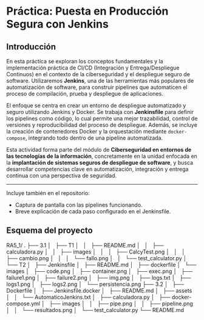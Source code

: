 # Práctica: Puesta en Producción Segura con Jenkins

## Introducción

En esta práctica se exploran los conceptos fundamentales y la implementación práctica de CI/CD (Integración y Entrega/Despliegue Continuos) en el contexto de la ciberseguridad y el despliegue seguro de software. Utilizaremos **Jenkins**, una de las herramientas más populares de automatización de software, para construir pipelines que automaticen el proceso de compilación, prueba y despliegue de aplicaciones.

El enfoque se centra en crear un entorno de despliegue automatizado y seguro utilizando Jenkins y Docker. Se trabaja con **Jenkinsfile** para definir los pipelines como código, lo cual permite una mejor trazabilidad, control de versiones y reproducibilidad del proceso de despliegue. Además, se incluye la creación de contenedores Docker y la orquestación mediante `docker-compose`, integrando todo dentro de una pipeline automatizada.

Esta actividad forma parte del módulo de **Ciberseguridad en entornos de las tecnologías de la información**, concretamente en la unidad enfocada en la **implantación de sistemas seguros de despliegue de software**, y busca desarrollar competencias clave en automatización, integración y entrega continua con una perspectiva de seguridad.

---

Incluye también en el repositorio:

- Captura de pantalla con las pipelines funcionando.
- Breve explicación de cada paso configurado en el Jenkinsfile.


## Esquema del proyecto

RA5_1/
.
├── 3.1
│   ├── T1
│   │   ├── README.md
│   │   ├── calculadora.py
│   │   ├── images
│   │   │   ├── CalcyTest.png
│   │   │   ├── cambio.png
│   │   │   └── fallo.png
│   │   └── test_calculator.py
│   └── T2
│       ├── Jenkinsfile
│       ├── README.md
│       ├── dockerfile
│       └── images
│           ├── code.png
│           ├── container.png
│           ├── exec.png
│           ├── failure1.png
│           ├── failure2.png
│           ├── img.png
│           ├── logs.txt
│           ├── logs1.png
│           ├── logs2.png
│           └── persistencia.png
├── 3.2
│   ├── Dockerfile
│   ├── Jenkinsfile.docker
│   ├── README.md
│   ├── assets
│   │   └── AutomaticoJenkins.txt
│   ├── calculadora.py
│   ├── docker-compose.yml
│   ├── images
│   │   ├── pipe.png
│   │   ├── pipeline.png
│   │   └── resultados.png
│   └── test_calculator.py
└── README.md
